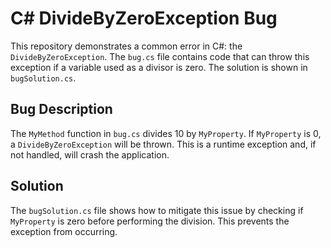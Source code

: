 # C# DivideByZeroException Bug

This repository demonstrates a common error in C#: the `DivideByZeroException`. The `bug.cs` file contains code that can throw this exception if a variable used as a divisor is zero.  The solution is shown in `bugSolution.cs`.

## Bug Description
The `MyMethod` function in `bug.cs` divides 10 by `MyProperty`. If `MyProperty` is 0, a `DivideByZeroException` will be thrown. This is a runtime exception and, if not handled, will crash the application.

## Solution
The `bugSolution.cs` file shows how to mitigate this issue by checking if `MyProperty` is zero before performing the division. This prevents the exception from occurring.